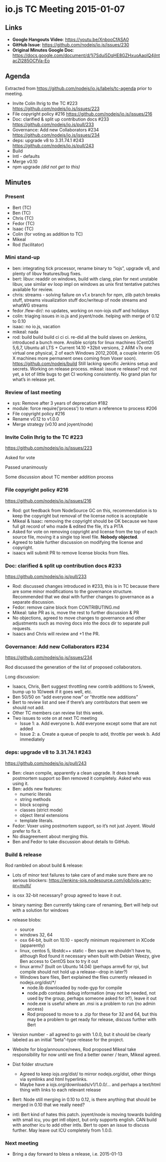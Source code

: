 # io.js TC Meeting 2015-01-07

## Links

* **Google Hangouts Video**: <https://youtu.be/XnbooCfASA0>
* **GitHub Issue**: <https://github.com/nodejs/io.js/issues/230>
* **Original Minutes Google Doc**: <https://docs.google.com/document/d/1j7Sdui5DqHE8GZHxuoAaoIQ4jlntacZI285OCfVa-Eo>

## Agenda

Extracted from <https://github.com/nodejs/io.js/labels/tc-agenda> prior to meeting.

* Invite Colin Ihrig to the TC #223 <https://github.com/nodejs/io.js/issues/223>
* File copyright policy #216 <https://github.com/nodejs/io.js/issues/216>
* Doc: clarified & split up contribution docs #233 <https://github.com/nodejs/io.js/pull/233>
* Governance: Add new Collaborators #234 <https://github.com/nodejs/io.js/issues/234>
* deps: upgrade v8 to 3.31.74.1 #243 <https://github.com/nodejs/io.js/pull/243>
* Build
* Intl - defaults
* Merge v0.10
* npm upgrade _(did not get to this)_

## Minutes

### Present

* Bert (TC)
* Ben (TC)
* Chris (TC)
* Fedor (TC)
* Isaac (TC)
* Colin (for voting as addition to TC)
* Mikeal
* Rod (facilitator)

### Mini stand-up

* ben: integrating tick processor, rename binary to “iojs”, upgrade v8, and plenty of libuv features/bug fixes.
* bert: libuv: readdir on windows, build with clang, plan for next unstable libuv, use similar ev loop impl on windows as unix first tentative patches available for review.
* chris: streams - solving failure on v1.x branch for npm, zlib patch breaks stuff, streams visualization stuff doc/writeup of node streams and whatWG streams
* fedor /few-dir/: no updates, working on non-iojs stuff and holidays
* colin: triaging issues in io.js and joyent/node.  helping with merge of 0.12 to 0.10
* isaac: no io.js, vacation
* mikeal: nada
* rod: build build build ci ci ci.  re-did all the build slaves on Jenkins, introduced a bunch more.  Ansible scripts for linux machines (CentOS 5,6,7, Ubuntu all LTS + Current 14.10 +32bit versions, 2 ARM v7s one virtual one physical, 2 of each Windows 2012,2008, a couple interim OS X machines more permanent ones coming from Voxer soon).  <https://github.com/nodejs/build> Still lacking specific Jenkins setup and secrets.  Working on release process.
    mikeal: issue re release?
    rod: not yet, a lot of little bugs to get CI working consistently.  No grand plan for what’s in release yet.

### Review of last meeting

* sys: Remove after 3 years of deprecation #182
* module: force require('process') to return a reference to process #206
* File copyright policy #216
* Rename v0.12 to v1.0.0
* Merge strategy (v0.10 and joyent/node)

### Invite Colin Ihrig to the TC #223

<https://github.com/nodejs/io.js/issues/223>

Asked for vote

Passed unanimously

Some discussion about TC member addition process

### File copyright policy #216

<https://github.com/nodejs/io.js/issues/216>

* Rod: got feedback from NodeSource GC on this, recommendation is to keep the copyright but removal of the license notice is acceptable
* Mikeal & Isaac: removing the copyright should be OK because we have full git record of who made & edited the file, it’s a PITA
* Asked for vote on removing copyright and license from the top of each source file, moving it a single top level file. **Nobody objected**.
* Agreed to table further discussion on modifying the license and copyright.
* isaacs will submit PR to remove license blocks from files.

### Doc: clarified & split up contribution docs #233

<https://github.com/nodejs/io.js/pull/233>

* Rod: discussed changes introduced in #233, this is in TC because there are some minor modifications to the governance structure. Recommended that we deal with further changes to governance as a separate discussion.
* Fedor: remove caine block from CONTRIBUTING.md
* Mikeal: take PR as is, move the rest to further discussion & PR
* No objections, agreed to move changes to governance and other adjustments such as moving docs into the docs dir to separate pull requests.
* Isaacs and Chris will review and +1 the PR.

### Governance: Add new Collaborators #234

<https://github.com/nodejs/io.js/issues/234>

Rod discussed the generation of the list of proposed collaborators.

Long discussion:

* Isaacs, Chris, Bert suggest throttling new contrib additions to 5/week, bump up to 10/week if it goes well, etc.
* Ben 50/50 on “add everyone now” or “throttle new additions”
* Bert to review list and see if there’s any contributors that seem we should not add.
* Other TC members can review list this week.
* Two issues to vote on at next TC meeting
  - Issue 1:
    a. Add everyone
    b. Add everyone except some that are not added
  - Issue 2:
    a. Create a queue of people to add, throttle per week
    b. Add immediately

### deps: upgrade v8 to 3.31.74.1 #243

<https://github.com/nodejs/io.js/pull/243>

* Ben: clean compile, apparently a clean upgrade. It does break postmortem support so Ben removed it completely. Asked who was using it.
* Ben: adds new features:
  - numeric literals
  - string methods
  - block scoping
  - classes (strict mode)
  - object literal extensions
  - template literals.
* Fedor: Voxer using postmortem support, so it’s not just Joyent. Would prefer to fix it.
* No disagreement about merging this.
* Ben and Fedor to take discussion about details to GitHub.

### Build & release

Rod rambled on about build & release:

* Lots of minor test failures to take care of and make sure there are no serious blockers: <https://jenkins-iojs.nodesource.com/job/iojs+any-pr+multi/>
* is osx 32-bit necessary? group agreed to leave it out.
* binary naming: Ben currently taking care of renaming, Bert will help out with a solution for windows
* release blobs:
  - source
  - windows 32, 64
  - osx 64-bit, built on 10.10 - specify minimum requirement in XCode (apparently)
  - linux, centos 5, libstdc++ static - Ben says we shouldn't have to, although Rod found it necessary when built with Debian Weezy, give Ben access to CentOS box to try it out
  - linux armv7 (built on Ubuntu 14.04) (perhaps armv6 for rpi, but compile should not hold up a release--drop in later?)
  - Windows bare files, Bert explained the files currently released in nodejs.org/dist/*/
    - node.lib downloaded by node-gyp for compile
    - node.pdb contains debug information (may not be needed, not used by the group, perhaps someone asked for it?), leave it out
    - node.exe is useful where an .msi is a problem to run (no admin access)
    - Rod proposed to move to a .zip for these for 32 and 64, but this may be a problem to get ready for release, discuss further with Bert
* Version number - all agreed to go with 1.0.0, but it should be clearly labeled as an initial “beta”-type release for the project.
* Website for blog/announce/news, Rod proposed Mikeal take responsibility for now until we find a better owner / team, Mikeal agreed.
* Dist folder structure
  - Agreed to keep iojs.org/dist/ to mirror nodejs.org/dist, other things via symlinks and html hyperlinks.
  - Maybe have a iojs.org/downloads/v1/1.0.0/… and perhaps a text/html thing with links to each relevant release

* Bert: Node still merging in 0.10 to 0.12, is there anything that should be merged in 0.10 that we really need?
* intl: Bert kind of hates this patch.  joyent/node is moving towards building with small icu, you get intl object, but only supports english.  CAN build with another icu to add other intls. Bert to open an issue to discuss further. May leave out ICU completely from 1.0.0.

### Next meeting

* Bring a day forward to bless a release, i.e. 2015-01-13
